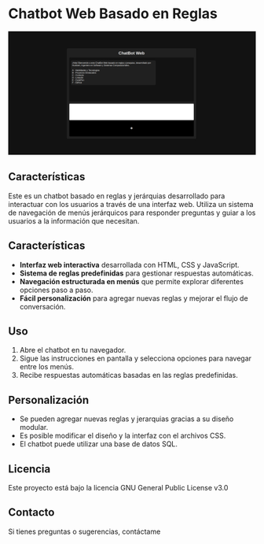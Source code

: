 # Chatbot Web Basado en Reglas
![Imagen 1](Imagenes/1.png)


## Características
Este es un chatbot basado en reglas y jerárquias desarrollado para interactuar con los usuarios a través de una interfaz web. Utiliza un sistema de navegación de menús jerárquicos para responder preguntas y guiar a los usuarios a la información que necesitan.


## Características
- **Interfaz web interactiva** desarrollada con HTML, CSS y JavaScript.
- **Sistema de reglas predefinidas** para gestionar respuestas automáticas.
- **Navegación estructurada en menús** que permite explorar diferentes opciones paso a paso.
- **Fácil personalización** para agregar nuevas reglas y mejorar el flujo de conversación.


## Uso
1. Abre el chatbot en tu navegador.
2. Sigue las instrucciones en pantalla y selecciona opciones para navegar entre los menús.
3. Recibe respuestas automáticas basadas en las reglas predefinidas.


## Personalización
- Se pueden agregar nuevas reglas y jerarquias gracias a su diseño modular.
- Es posible modificar el diseño y la interfaz con el archivos CSS.
- El chatbot puede utilizar una base de datos SQL.


## Licencia
Este proyecto está bajo la licencia GNU General Public License v3.0


## Contacto
Si tienes preguntas o sugerencias, contáctame
